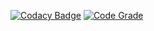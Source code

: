 [![Codacy Badge](https://api.codacy.com/project/badge/Grade/d9fa3cda7ba0422e8fbf0fa44542c4a7)](https://app.codacy.com/gh/stepin104873/ROT13-cryptography?utm_source=github.com&utm_medium=referral&utm_content=stepin104873/ROT13-cryptography&utm_campaign=Badge_Grade)
[![Code Grade](<BADGE-LINK>)](<DASHBOARD-LINK>)
